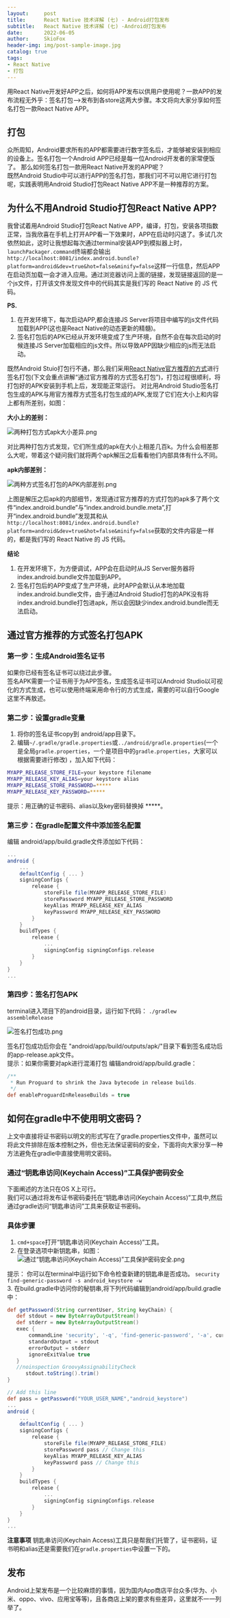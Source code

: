 ```yaml
---
layout:     post
title:      React Native 技术详解 (七) - Android打包发布
subtitle:   React Native 技术详解 (七) -Android打包发布
date:       2022-06-05
author:     SkioFox
header-img: img/post-sample-image.jpg
catalog: true
tags:
- React Native
- 打包
---
```


用React Native开发好APP之后，如何将APP发布以供用户使用呢？一款APP的发布流程无外乎：签名打包—>发布到各store这两大步骤。本文将向大家分享如何签名打包一款React Native APP。

## 打包

众所周知，Android要求所有的APP都需要进行数字签名后，才能够被安装到相应的设备上。签名打包一个Android APP已经是每一位Android开发者的家常便饭了。
那么如何签名打包一款用React Native开发的APP呢？  
既然Android Studio中可以进行APP的签名打包，那我们可不可以用它进行打包呢，实践表明用Android Studio打包React Native APP不是一种推荐的方案。

## 为什么不用Android Studio打包React Native APP?

我曾试着用Android Studio打包React Native APP，编译，打包，安装各项指数正常，当我欣喜在手机上打开APP看一下效果时，APP在启动时闪退了。多试几次依然如此，这时让我想起每次通过terminal安装APP到模拟器上时，`launchPackager.command`终端都会输出`http://localhost:8081/index.android.bundle?platform=android&dev=true&hot=false&minify=false`这样一行信息，然后APP在启动页加载一会才进入应用。通过浏览器访问上面的链接，发现链接返回的是一个js文件，打开该文件发现文件中的代码其实是我们写的 React Native 的 JS 代码。

**PS.**

1. 在开发环境下，每次启动APP,都会连接JS Server将项目中编写的js文件代码加载到APP(这也是React Native的动态更新的精髓)。
2. 签名打包后的APK已经从开发环境变成了生产环境，自然不会在每次启动的时候连接JS Server加载相应的js文件。所以导致APP因缺少相应的js而无法启动。

既然Android Stuio打包行不通，那么我们采用[React Native官方推荐的方式](http://facebook.github.io/react-native/docs/signed-apk-android.html)进行签名打包(下文会重点讲解“通过官方推荐的方式签名打包”)，打包过程很顺利，将打包好的APK安装到手机上后，发现能正常运行。
对比用Android Studio签名打包生成的APK与用官方推荐方式签名打包生成的APK,发现了它们在大小上和内容上都有所差别，如图：  

**大小上的差别：**

![两种打包方式apk大小差异.png](/img/2022-06-05/两种打包方式apk大小差异.png)

对比两种打包方式发现，它们所生成的apk在大小上相差几百k。为什么会相差那么大呢，带着这个疑问我们就将两个apk解压之后看看他们内部具体有什么不同。

**apk内部差别：**

![两种方式签名打包的APK内部差别.png](/img/2022-06-05/两种方式签名打包的APK内部差别.png)

上图是解压之后apk的内部细节，发现通过官方推荐的方式打包的apk多了两个文件“index.android.bundle”与“index.android.bundle.meta”,打开“index.android.bundle”发现其和从`http://localhost:8081/index.android.bundle?platform=android&dev=true&hot=false&minify=false`获取的文件内容是一样的，都是我们写的 React Native 的 JS 代码。  

**结论**

1. 在开发环境下，为方便调试，APP会在启动时从JS Server服务器将index.android.bundle文件加载到APP。  
2. 签名打包后的APP变成了生产环境，此时APP会默认从本地加载 index.android.bundle文件，由于通过Android Studio打包的APK没有将index.android.bundle打包进apk，所以会因缺少index.android.bundle而无法启动。

## 通过官方推荐的方式签名打包APK

### 第一步：生成Android签名证书  

如果你已经有签名证书可以绕过此步骤。  
签名APK需要一个证书用于为APP签名，生成签名证书可以Android Studio以可视化的方式生成，也可以使用终端采用命令行的方式生成，需要的可以自行Google这里不再敖述。  

### 第二步：设置gradle变量

1. 将你的签名证书copy到 android/app目录下。
2. 编辑`~/.gradle/gradle.properties`或`../android/gradle.properties`(一个是全局`gradle.properties`，一个是项目中的`gradle.properties`，大家可以根据需要进行修改) ，加入如下代码：

```sh
MYAPP_RELEASE_STORE_FILE=your keystore filename  
MYAPP_RELEASE_KEY_ALIAS=your keystore alias  
MYAPP_RELEASE_STORE_PASSWORD=*****    
MYAPP_RELEASE_KEY_PASSWORD=*****  
```  

提示：用正确的证书密码、alias以及key密码替换掉 *****。

### 第三步：在gradle配置文件中添加签名配置

编辑 android/app/build.gradle文件添加如下代码：  

```gradle
...  
android {  
    ...  
    defaultConfig { ... }  
    signingConfigs {  
        release {  
            storeFile file(MYAPP_RELEASE_STORE_FILE)  
            storePassword MYAPP_RELEASE_STORE_PASSWORD  
            keyAlias MYAPP_RELEASE_KEY_ALIAS  
            keyPassword MYAPP_RELEASE_KEY_PASSWORD  
        }  
    }  
    buildTypes {  
        release {  
            ...  
            signingConfig signingConfigs.release  
        }  
    }  
}  
...  
```

### 第四步：签名打包APK  

terminal进入项目下的android目录，运行如下代码：
`./gradlew assembleRelease`

![签名打包成功.png](/img//2022-06-05/签名打包成功.png)

签名打包成功后你会在 "android/app/build/outputs/apk/"目录下看到签名成功后的app-release.apk文件。  
提示：如果你需要对apk进行混淆打包 编辑android/app/build.gradle：

```gradle
/**     
 * Run Proguard to shrink the Java bytecode in release builds.  
 */  
def enableProguardInReleaseBuilds = true  
```

## 如何在gradle中不使用明文密码？  

上文中直接将证书密码以明文的形式写在了gradle.properties文件中，虽然可以将此文件排除在版本控制之外，但也无法保证密码的安全，下面将向大家分享一种方法避免在gradle中直接使用明文密码。

### 通过“钥匙串访问(Keychain Access)”工具保护密码安全  

下面阐述的方法只在OS X上可行。  
我们可以通过将发布证书密码委托在“钥匙串访问(Keychain Access)”工具中,然后通过gradle访问“钥匙串访问”工具来获取证书密码。  

### 具体步骤  

1. `cmd+space`打开“钥匙串访问(Keychain Access)”工具。
2. 在登录选项中新钥匙串，如图：  
![通过“钥匙串访问(Keychain Access)”工具保护密码安全.png](/img/2022-06-05/通过“钥匙串访问(Keychain%20Access)”工具保护密码安全%20%20.png)

提示： 你可以在terminal中运行如下命令检查新建的钥匙串是否成功。
 `security find-generic-password -s android_keystore -w`  
3. 在build.gradle中访问你的秘钥串,将下列代码编辑到android/app/build.gradle中：

```gradle
def getPassword(String currentUser, String keyChain) {
   def stdout = new ByteArrayOutputStream()
   def stderr = new ByteArrayOutputStream()
   exec {
       commandLine 'security', '-q', 'find-generic-password', '-a', currentUser, '-s', keyChain, '-w'
       standardOutput = stdout
       errorOutput = stderr
       ignoreExitValue true
   }
   //noinspection GroovyAssignabilityCheck
      stdout.toString().trim()
}
```

```gradle
// Add this line
def pass = getPassword("YOUR_USER_NAME","android_keystore")
...
android {
    ...
    defaultConfig { ... }
    signingConfigs {
        release {
            storeFile file(MYAPP_RELEASE_STORE_FILE)
            storePassword pass // Change this
            keyAlias MYAPP_RELEASE_KEY_ALIAS
            keyPassword pass // Change this
        }
    }
    buildTypes {
        release {
            ...
            signingConfig signingConfigs.release
        }
    }
}
...
```

**注意事项**
钥匙串访问(Keychain Access)工具只是帮我们托管了，证书密码，证书明和alias还是需要我们在`gradle.properties`中设置一下的。

## 发布

Android上架发布是一个比较麻烦的事情，因为国内App商店平台众多(华为、小米、oppo、vivo、应用宝等等)，且各商店上架的要求有些差异，这里就不一一列举了。